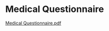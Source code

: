 # Medical Questionnaire

[Medical Questionnaire.pdf](Medical%20Questionnaire%206389a93ff81d4d5bbbcc32eb1d573daa/Medical_Questionnaire.pdf)